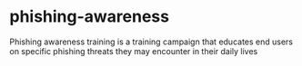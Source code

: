 # phishing-awareness
Phishing awareness training is a training campaign that educates end users on specific phishing threats they may encounter in their daily lives

